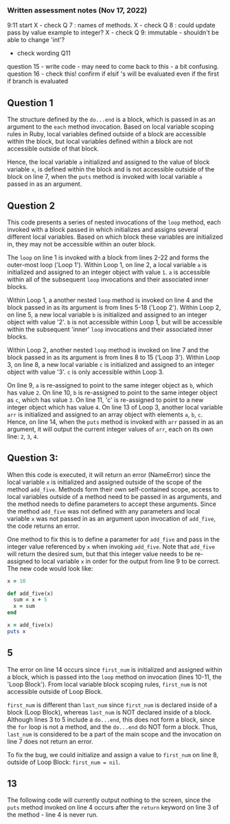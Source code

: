 ### Written assessment notes (Nov 17, 2022)

9:11 start
X - check Q 7 :  names of methods.
X - check Q 8 :  could update pass by value example to integer?
X - check Q 9:  immutable - shouldn't be able to change 'int'?
- check wording Q11


question 15 - write code - may need to come back to this - a bit confusing.
question 16 - check this!  confirm if elsif 's will be evaluated even if the first if branch is evaluated





## Question 1
The structure defined by the `do...end` is a block, which is passed in as an argument to the `each` method invocation.  Based on local variable scoping rules in Ruby, local variables defined outside of a block are accessible within the block, but local variables defined within a block are not accessible outside of that block.  

Hence, the local variable `a` initialized and assigned to the value of block variable `x`, is defined within the block and is not accessible outside of the block on line 7, when the `puts` method is invoked with local variable `a` passed in as an argument.



## Question 2
This code presents a series of nested invocations of the `loop` method, each invoked with a block passed in which initializes and assigns several different local variables.  Based on which block these variables are initialized in, they may not be accessible within an outer block.

The `loop` on line 1 is invoked with a block from lines 2-22 and forms the outer-most loop ('Loop 1').  Within Loop 1, on line 2, a local variable `a` is initialized and assigned to an integer object with value `1`.  `a` is accessible within all of the subsequent `loop` invocations and their associated inner blocks.  

Within Loop 1, a another nested `loop` method is invoked on line 4 and the block passed in as its argument is from lines 5-18 ('Loop 2').  Within Loop 2, on line 5, a new local variable `b` is initialized and assigned to an integer object with value '2'.  `b` is not accessible within Loop 1, but will be accessible within the subsequent 'inner' `loop` invocations and their associated inner blocks.

Within Loop 2, another nested `loop` method is invoked on line 7 and the block passed in as its argument is from lines 8 to 15 ('Loop 3').  Within Loop 3, on line 8, a new local variable `c` is initialized and assigned to an integer object with value '3'.  `c` is only accessible within Loop 3.

On line 9, `a` is re-assigned to point to the same integer object as `b`, which has value `2`.
On line 10, `b` is re-assigned to point to the same integer object as `c`, which has value `3`.
On line 11, 'c' is re-assigned to point to a new integer object which has value `4`.
On line 13 of Loop 3, another local variable `arr` is initialized and assigned to an array object with elements `a`, `b`, `c`.  
Hence, on line 14, when the `puts` method is invoked with `arr` passed in as an argument, it will output the current integer values of `arr`, each on its own line:  `2`, `3`, `4`.



## Question 3:
When this code is executed, it will return an error (NameError) since the local variable `x` is initialized and assigned outside of the scope of the method `add_five`.  Methods form their own self-contained scope, access to local variables outside of a method need to be passed in as arguments, and the method needs to define parameters to accept these arguments.  Since the method `add_five` was not defined with any parameters and local variable `x` was not passed in as an argument upon invocation of `add_five`, the code returns an error.

One method to fix this is to define a parameter for `add_five` and pass in the integer value referenced by `x` when invoking `add_five`.  Note that `add_five` will return the desired sum, but that this integer value needs to be re-assigned to local variable `x` in order for the output from line 9 to be correct.  The new code would look like:
```ruby
x = 10

def add_five(x)
  sum = x + 5
  x = sum
end

x = add_five(x)
puts x
```


## 5
The error on line 14 occurs since `first_num` is initialized and assigned within a block, which is passed into the `loop` method on invocation (lines 10-11, the 'Loop Block').  From local variable block scoping rules, `first_num` is not accessible outside of Loop Block.

`first_num` is different than `last_num` since `first_num` is declared inside of a block (Loop Block), whereas `last_num` is NOT declared inside of a block.  Although lines 3 to 5 include a `do...end`, this does not form a block, since the `for` loop is not a method, and the `do...end` do NOT form a block.  Thus, `last_num` is considered to be a part of the main scope and the invocation on line 7 does not return an error.

To fix the bug, we could initialize and assign a value to `first_num` on line 8, outside of Loop Block:  `first_num = nil`.

## 13
The following code will currently output nothing to the screen, since the `puts` method invoked on line 4 occurs after the `return` keyword on line 3 of the method - line 4 is never run.

